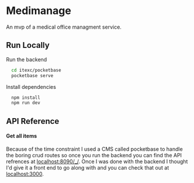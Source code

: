 # Medimanage

An mvp of a medical office managment service.

## Run Locally

Run the backend

```bash
  cd itexc/pocketbase
  pocketbase serve
```

Install dependencies

```bash
  npm install
  npm run dev
```

## API Reference

#### Get all items

Because of the time constraint I used a CMS called pocketbase to handle the boring crud routes so once you run the backend you can find the API refrences at [localhost:8090/_/](https://localhost:8090/_/).
Once I was done with the backend I thought I'd give it a front end to go along with and you can check that out at [localhost:3000](https://localhost:3000).
